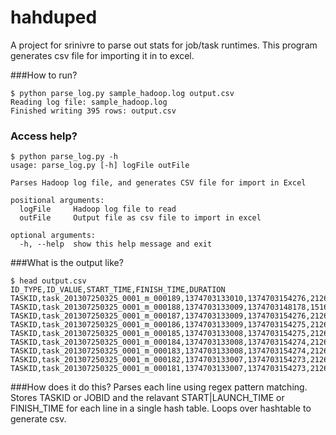hahduped
========
A project for srinivre to parse out stats for job/task runtimes. This program generates csv file for importing it in to excel.

###How to run?
```
$ python parse_log.py sample_hadoop.log output.csv
Reading log file: sample_hadoop.log
Finished writing 395 rows: output.csv
```

### Access help?
```
$ python parse_log.py -h
usage: parse_log.py [-h] logFile outFile

Parses Hadoop log file, and generates CSV file for import in Excel

positional arguments:
  logFile     Hadoop log file to read
  outFile     Output file as csv file to import in excel

optional arguments:
  -h, --help  show this help message and exit
```

###What is the output like?
```
$ head output.csv
ID_TYPE,ID_VALUE,START_TIME,FINISH_TIME,DURATION
TASKID,task_201307250325_0001_m_000189,1374703133010,1374703154276,21266
TASKID,task_201307250325_0001_m_000188,1374703133009,1374703148178,15169
TASKID,task_201307250325_0001_m_000187,1374703133009,1374703154276,21267
TASKID,task_201307250325_0001_m_000186,1374703133009,1374703154275,21266
TASKID,task_201307250325_0001_m_000185,1374703133008,1374703154275,21267
TASKID,task_201307250325_0001_m_000184,1374703133008,1374703154274,21266
TASKID,task_201307250325_0001_m_000183,1374703133008,1374703154274,21266
TASKID,task_201307250325_0001_m_000182,1374703133007,1374703154273,21266
TASKID,task_201307250325_0001_m_000181,1374703133007,1374703154273,21266
```

###How does it do this?
Parses each line using regex pattern matching. Stores TASKID or JOBID and the relavant START|LAUNCH_TIME or FINISH_TIME for each line in a single hash table. Loops over hashtable to generate csv.
